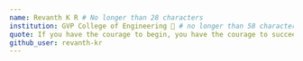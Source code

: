 ```yaml
---
name: Revanth K R # No longer than 28 characters
institution: GVP College of Engineering 🚩 # no longer than 58 characters
quote: If you have the courage to begin, you have the courage to succeed. # no longer than 100 characters, avoid using quotes(") to guarantee the format remains the same.
github_user: revanth-kr
---
```

